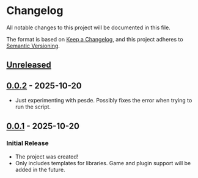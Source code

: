 # Changelog

All notable changes to this project will be documented in this file.

The format is based on [Keep a Changelog](https://keepachangelog.com/en/1.1.0/),
and this project adheres to [Semantic Versioning](https://semver.org/spec/v2.0.0.html).

## [Unreleased]

## [0.0.2] - 2025-10-20

- Just experimenting with pesde. Possibly fixes the error when trying to run the script.

## [0.0.1] - 2025-10-20

### Initial Release

- The project was created!
- Only includes templates for libraries. Game and plugin support will be added in the future.

[unreleased]: https://github.com/frostproject/create-roblox-app/compare/0.0.2...HEAD
[0.0.2]: https://github.com/frostproject/create-roblox-app/compare/0.0.1...0.0.2
[0.0.1]: https://github.com/frostproject/create-roblox-app/compare/b9308c815f7601e2db40db0cb051dce698a508b8...0.0.1
